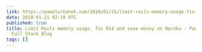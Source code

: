```yaml
---
link: https://pawelurbanek.com/2018/01/15/limit-rails-memory-usage-fix-R14-and-save-money-on-heroku/
date: 2018-01-21 02:18 UTC
published: true
title: Limit Rails memory usage, fix R14 and save money on Heroku - Paweł Urbanek
  Full Stack Blog
tags: []
---
```



